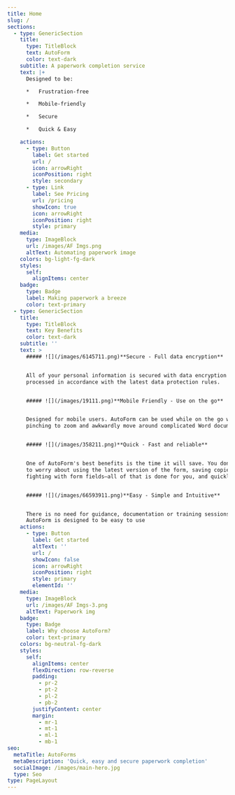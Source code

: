 ```yaml
---
title: Home
slug: /
sections:
  - type: GenericSection
    title:
      type: TitleBlock
      text: AutoForm
      color: text-dark
    subtitle: A paperwork completion service
    text: |+
      Designed to be:

      *   Frustration-free

      *   Mobile-friendly

      *   Secure

      *   Quick & Easy

    actions:
      - type: Button
        label: Get started
        url: /
        icon: arrowRight
        iconPosition: right
        style: secondary
      - type: Link
        label: See Pricing
        url: /pricing
        showIcon: true
        icon: arrowRight
        iconPosition: right
        style: primary
    media:
      type: ImageBlock
      url: /images/AF Imgs.png
      altText: Automating paperwork image
    colors: bg-light-fg-dark
    styles:
      self:
        alignItems: center
    badge:
      type: Badge
      label: Making paperwork a breeze
      color: text-primary
  - type: GenericSection
    title:
      type: TitleBlock
      text: Key Benefits
      color: text-dark
    subtitle: ''
    text: >
      ##### ![](/images/6145711.png)**Secure - Full data encryption**


      All of your personal information is secured with data encryption and
      processed in accordance with the latest data protection rules.


      ##### ![](/images/19111.png)**Mobile Friendly - Use on the go**


      Designed for mobile users. AutoForm can be used while on the go without
      pinching to zoom and awkwardly move around complicated Word documents.


      ##### ![](/images/358211.png)**Quick - Fast and reliable**


      One of AutoForm's best benefits is the time it will save. You don't need
      to worry about using the latest version of the form, saving copies, or
      fighting with form fields—all of that is done for you, and quickly, too!


      ##### ![](/images/66593911.png)**Easy - Simple and Intuitive**


      There is no need for guidance, documentation or training sessions.
      AutoForm is designed to be easy to use
    actions:
      - type: Button
        label: Get started
        altText: ''
        url: /
        showIcon: false
        icon: arrowRight
        iconPosition: right
        style: primary
        elementId: ''
    media:
      type: ImageBlock
      url: /images/AF Imgs-3.png
      altText: Paperwork img
    badge:
      type: Badge
      label: Why choose AutoForm?
      color: text-primary
    colors: bg-neutral-fg-dark
    styles:
      self:
        alignItems: center
        flexDirection: row-reverse
        padding:
          - pr-2
          - pt-2
          - pl-2
          - pb-2
        justifyContent: center
        margin:
          - mr-1
          - mt-1
          - ml-1
          - mb-1
seo:
  metaTitle: AutoForms
  metaDescription: 'Quick, easy and secure paperwork completion'
  socialImage: /images/main-hero.jpg
  type: Seo
type: PageLayout
---
```

